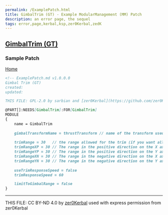 ```yaml
---
permalink: /ExamplePatch.html
title: GimbalTrim (GT) - Example ModularManagement (MM) Patch
description: an error page, the sequel
tags: error,page,kerbal,ksp,zer0Kerbal,zedK
---
```

<!-- ExamplePatch.md v1.0.0.0
Gimbal Trim (GT)
created: 20 Jun 2022
updated: 

THIS FILE: GPL-2.0 by sarbian and [zer0Kerbal](https://github.com/zer0Kerbal) -->

## [GimbalTrim (GT)][mod]

### Sample Patch

[Home](./index.md)

```markdown
<!-- ExamplePatch.md v1.0.0.0
Gimbal Trim (GT)
created: 
updated: 

THIS FILE: GPL-2.0 by sarbian and [zer0Kerbal](https://github.com/zer0Kerbal) -->

@PART[]:NEEDS[GimbalTrim]:FOR[GimbalTrim]
MODULE
{
    name = GimbalTrim
    
    gimbalTransformName = thrustTransform // name of the transform used by the gimbal module
    
    trimRange = 30   // the range allowed for the trim (if you want all the value to be the same)
    trimRangeXP = 30 // The range in the positive direction on the X axis
    trimRangeYP = 30 // The range in the positive direction on the Y axis  
    trimRangeXN = 30 // The range in the negative direction on the X axis   
    trimRangeYN = 30 // The range in the negative direction on the Y axis    
     
    useTrimResponseSpeed = false
    trimResponseSpeed = 60	

    limitToGimbalRange = false
}
```

---

THIS FILE: CC BY-ND 4.0 by [zer0Kerbal](https://github.com/zer0Kerbal)
  used with express permission from zer0Kerbal

[mod]: https://www.curseforge.com/kerbal/ksp-mods/GimbalTrim "GimbalTrim (GT)"